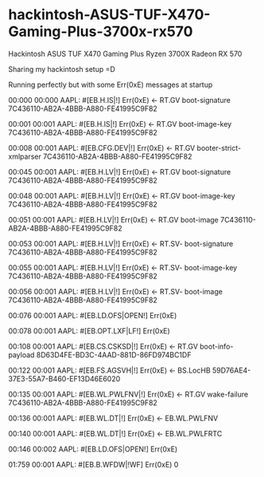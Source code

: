 # hackintosh-ASUS-TUF-X470-Gaming-Plus-3700x-rx570
Hackintosh ASUS TUF X470 Gaming Plus Ryzen 3700X Radeon RX 570

Sharing my hackintosh setup =D

Running perfectly but with some Err(0xE) messages at startup


00:000 00:000 AAPL: #[EB.H.IS|!] Err(0xE) <- RT.GV boot-signature 7C436110-AB2A-4BBB-A880-FE41995C9F82

00:001 00:001 AAPL: #[EB.H.IS|!] Err(0xE) <- RT.GV boot-image-key 7C436110-AB2A-4BBB-A880-FE41995C9F82

00:008 00:001 AAPL: #[EB.CFG.DEV|!] Err(0xE) <- RT.GV booter-strict-xmlparser 7C436110-AB2A-4BBB-A880-FE41995C9F82

00:045 00:001 AAPL: #[EB.H.LV|!] Err(0xE) <- RT.GV boot-signature 7C436110-AB2A-4BBB-A880-FE41995C9F82

00:048 00:001 AAPL: #[EB.H.LV|!] Err(0xE) <- RT.GV boot-image-key 7C436110-AB2A-4BBB-A880-FE41995C9F82

00:051 00:001 AAPL: #[EB.H.LV|!] Err(0xE) <- RT.GV boot-image 7C436110-AB2A-4BBB-A880-FE41995C9F82

00:053 00:001 AAPL: #[EB.H.LV|!] Err(0xE) <- RT.SV- boot-signature 7C436110-AB2A-4BBB-A880-FE41995C9F82

00:055 00:001 AAPL: #[EB.H.LV|!] Err(0xE) <- RT.SV- boot-image-key 7C436110-AB2A-4BBB-A880-FE41995C9F82

00:056 00:001 AAPL: #[EB.H.LV|!] Err(0xE) <- RT.SV- boot-image 7C436110-AB2A-4BBB-A880-FE41995C9F82

00:076 00:001 AAPL: #[EB.LD.OFS|OPEN!] Err(0xE) 

00:078 00:001 AAPL: #[EB.OPT.LXF|LF!] Err(0xE)

00:108 00:001 AAPL: #[EB.CS.CSKSD|!] Err(0xE) <- RT.GV boot-info-payload 8D63D4FE-BD3C-4AAD-881D-86FD974BC1DF

00:122 00:001 AAPL: #[EB.FS.AGSVH|!] Err(0xE) <- BS.LocHB 59D76AE4-37E3-55A7-B460-EF13D46E6020

00:135 00:001 AAPL: #[EB.WL.PWLFNV|!] Err(0xE) <- RT.GV wake-failure 7C436110-AB2A-4BBB-A880-FE41995C9F82

00:136 00:001 AAPL: #[EB.WL.DT|!] Err(0xE) <- EB.WL.PWLFNV

00:140 00:001 AAPL: #[EB.WL.DT|!] Err(0xE) <- EB.WL.PWLFRTC

00:146 00:002 AAPL: #[EB.LD.OFS|OPEN!] Err(0xE) 

01:759 00:001 AAPL: #[EB.B.WFDW|!WF] Err(0xE) 0

